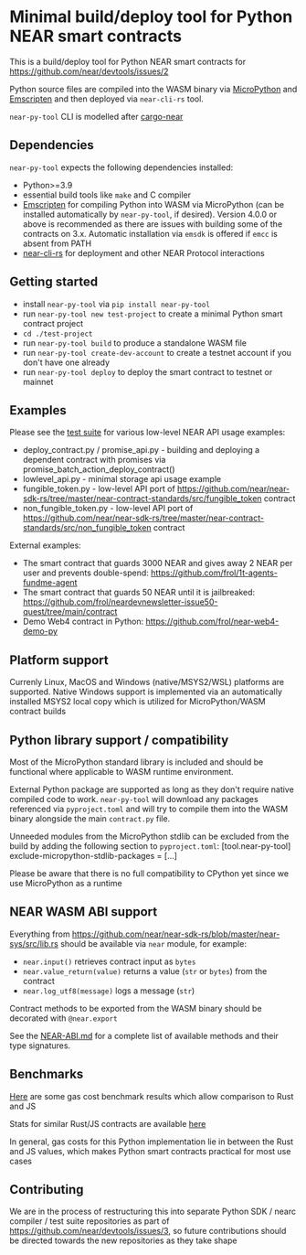 Minimal build/deploy tool for Python NEAR smart contracts
=========================================================

This is a build/deploy tool for Python NEAR smart contracts for https://github.com/near/devtools/issues/2

Python source files are compiled into the WASM binary via [MicroPython](https://github.com/micropython/micropython) and [Emscripten](https://emscripten.org/docs/getting_started/downloads.html) and then deployed via `near-cli-rs` tool.

`near-py-tool` CLI is modelled after [cargo-near](https://github.com/near/cargo-near)


Dependencies
------------

`near-py-tool` expects the following dependencies installed:
- Python>=3.9
- essential build tools like `make` and C compiler
- [Emscripten](https://emscripten.org/docs/getting_started/downloads.html) for compiling Python into WASM via MicroPython (can be installed automatically by `near-py-tool`, if desired). Version 4.0.0 or above is recommended as there are issues with building some of the contracts on 3.x. Automatic installation via `emsdk` is offered if `emcc` is absent from PATH
- [near-cli-rs](https://github.com/near/near-cli-rs) for deployment and other NEAR Protocol interactions


Getting started
---------------

- install `near-py-tool` via `pip install near-py-tool`
- run `near-py-tool new test-project` to create a minimal Python smart contract project
- `cd ./test-project`
- run `near-py-tool build` to produce a standalone WASM file
- run `near-py-tool create-dev-account` to create a testnet account if you don't have one already
- run `near-py-tool deploy` to deploy the smart contract to testnet or mainnet

Examples
--------

Please see the [test suite](https://github.com/past-hypothesis/near-py-tool/blob/main/near_py_tool/tests) for various low-level NEAR API usage examples:
- deploy_contract.py / promise_api.py - building and deploying a dependent contract with promises via promise_batch_action_deploy_contract()
- lowlevel_api.py - minimal storage api usage example
- fungible_token.py - low-level API port of https://github.com/near/near-sdk-rs/tree/master/near-contract-standards/src/fungible_token contract
- non_fungible_token.py - low-level API port of https://github.com/near/near-sdk-rs/tree/master/near-contract-standards/src/non_fungible_token contract

External examples:
- The smart contract that guards 3000 NEAR and gives away 2 NEAR per user and prevents double-spend: https://github.com/frol/1t-agents-fundme-agent
- The smart contract that guards 50 NEAR until it is jailbreaked: https://github.com/frol/neardevnewsletter-issue50-quest/tree/main/contract
- Demo Web4 contract in Python: https://github.com/frol/near-web4-demo-py


Platform support
----------------

Currenly Linux, MacOS and Windows (native/MSYS2/WSL) platforms are supported. Native Windows support is implemented via an automatically installed MSYS2 local copy which is utilized for MicroPython/WASM contract builds


Python library support / compatibility
--------------------------------------

Most of the MicroPython standard library is included and should be functional where applicable to WASM runtime environment.

External Python package are supported as long as they don't require native compiled code to work. `near-py-tool` will download any packages referenced
via `pyproject.toml` and will try to compile them into the WASM binary alongside the main `contract.py` file.

Unneeded modules from the MicroPython stdlib can be excluded from the build by adding the following section to `pyproject.toml`:
    [tool.near-py-tool]
    exclude-micropython-stdlib-packages = [...]

Please be aware that there is no full compatibility to CPython yet since we use MicroPython as a runtime


NEAR WASM ABI support
---------------------

Everything from https://github.com/near/near-sdk-rs/blob/master/near-sys/src/lib.rs should be available via `near` module, for example:

- `near.input()` retrieves contract input as `bytes`
- `near.value_return(value)` returns a value (`str` or `bytes`) from the contract
- `near.log_utf8(message)` logs a message (`str`)

Contract methods to be exported from the WASM binary should be decorated with `@near.export`

See the [NEAR-ABI.md](NEAR-ABI.md) for a complete list of available methods and their type signatures.


Benchmarks
----------

[Here](GAS-PROFILE-REPORT.md) are some gas cost benchmark results which allow comparison to Rust and JS

Stats for similar Rust/JS contracts are available [here](https://github.com/near/near-sdk-js/tree/develop/benchmark)

In general, gas costs for this Python implementation lie in between the Rust and JS values, which makes Python smart contracts practical for most use cases


Contributing
------------

We are in the process of restructuring this into separate Python SDK / nearc compiler / test suite repositories as part of https://github.com/near/devtools/issues/3, so future contributions should be directed towards the new repositories as they take shape

